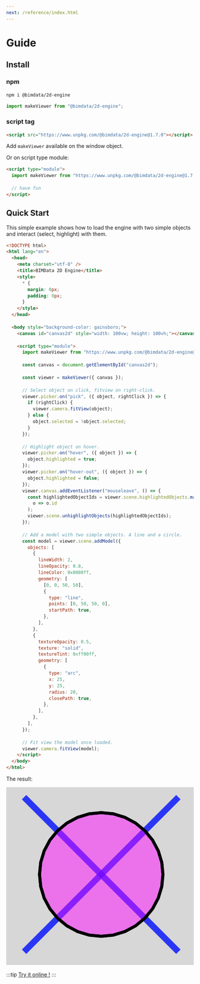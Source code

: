 ```yaml
---
next: /reference/index.html
---
```


# Guide

## Install

### npm

```bash
npm i @bimdata/2d-engine
```

```javascript
import makeViewer from "@bimdata/2d-engine";
```

### script tag

```html
<script src="https://www.unpkg.com/@bimdata/2d-engine@1.7.0"></script>
```

Add `makeViewer` available on the window object.

Or on script type module:

```html
<script type="module">
  import makeViewer from "https://www.unpkg.com/@bimdata/2d-engine@1.7.0/dist/2d-engine.esm.js";

  // have fun
</script>
```

## Quick Start

This simple example shows how to load the engine with two simple objects and interact (select, highlight) with them.

```html
<!DOCTYPE html>
<html lang="en">
  <head>
    <meta charset="utf-8" />
    <title>BIMData 2D Engine</title>
    <style>
      * {
        margin: 0px;
        padding: 0px;
      }
    </style>
  </head>

  <body style="background-color: gainsboro;">
    <canvas id="canvas2d" style="width: 100vw; height: 100vh;"></canvas>

    <script type="module">
      import makeViewer from "https://www.unpkg.com/@bimdata/2d-engine@1.7.0/dist/2d-engine.esm.js";

      const canvas = document.getElementById("canvas2d");

      const viewer = makeViewer({ canvas });

      // Select object on click, fitview on right-click.
      viewer.picker.on("pick", ({ object, rightClick }) => {
        if (rightClick) {
          viewer.camera.fitView(object);
        } else {
          object.selected = !object.selected;
        }
      });

      // Highlight object on hover.
      viewer.picker.on("hover", ({ object }) => {
        object.highlighted = true;
      });
      viewer.picker.on("hover-out", ({ object }) => {
        object.highlighted = false;
      });
      viewer.canvas.addEventListener("mouseleave", () => {
        const highlightedObjectIds = viewer.scene.highlightedObjects.map(
          o => o.id
        );
        viewer.scene.unhighlightObjects(highlightedObjectIds);
      });

      // Add a model with two simple objects. A line and a circle.
      const model = viewer.scene.addModel({
        objects: [
          {
            lineWidth: 2,
            lineOpacity: 0.8,
            lineColor: 0x0000ff,
            geometry: [
              [0, 0, 50, 50],
              {
                type: "line",
                points: [0, 50, 50, 0],
                startPath: true,
              },
            ],
          },
          {
            textureOpacity: 0.5,
            texture: "solid",
            textureTint: 0xff00ff,
            geometry: [
              {
                type: "arc",
                x: 25,
                y: 25,
                radius: 20,
                closePath: true,
              },
            ],
          },
        ],
      });

      // Fit view the model once loaded.
      viewer.camera.fitView(model);
    </script>
  </body>
</html>
```

The result:

![simple example](/assets/img/simpleExample.gif)

:::tip
[Try it online !](https://codepen.io/kurtil/pen/PoKjbMg)
:::
